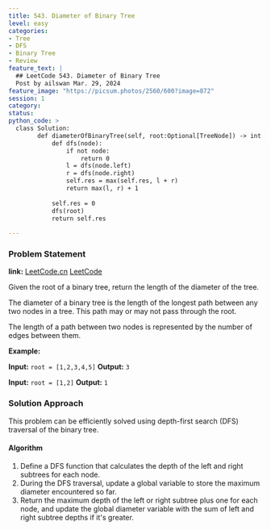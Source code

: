 ```yaml
---
title: 543. Diameter of Binary Tree
level: easy
categories:
- Tree
- DFS
- Binary Tree
- Review
feature_text: |
  ## LeetCode 543. Diameter of Binary Tree
  Post by ailswan Mar. 29, 2024
feature_image: "https://picsum.photos/2560/600?image=872"
session: 1
category:
status: 
python_code: >
  class Solution:
        def diameterOfBinaryTree(self, root:Optional[TreeNode]) -> int:
            def dfs(node):
                if not node:
                    return 0
                l = dfs(node.left)
                r = dfs(node.right)
                self.res = max(self.res, l + r)
                return max(l, r) + 1
            
            self.res = 0
            dfs(root)
            return self.res
        
---
```


### Problem Statement
**link:**
[LeetCode.cn](https://leetcode.cn/problems/diameter-of-binary-tree/)
[LeetCode](https://leetcode.com/diameter-of-binary-tree/)

Given the root of a binary tree, return the length of the diameter of the tree.

The diameter of a binary tree is the length of the longest path between any two nodes in a tree. This path may or may not pass through the root.

The length of a path between two nodes is represented by the number of edges between them.

**Example:**

**Input:** `root = [1,2,3,4,5]`
**Output:** `3`
 
**Input:** `root = [1,2]`
**Output:** `1`

 
### Solution Approach
This problem can be efficiently solved using depth-first search (DFS) traversal of the binary tree.

#### Algorithm
1. Define a DFS function that calculates the depth of the left and right subtrees for each node.
2. During the DFS traversal, update a global variable to store the maximum diameter encountered so far.
3. Return the maximum depth of the left or right subtree plus one for each node, and update the global diameter variable with the sum of left and right subtree depths if it's greater.